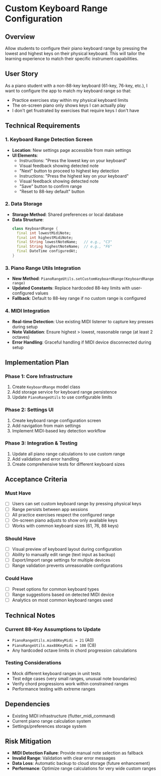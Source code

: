 # Custom Keyboard Range Configuration

## Overview
Allow students to configure their piano keyboard range by pressing the lowest and highest keys on their physical keyboard. This will tailor the learning experience to match their specific instrument capabilities.

## User Story
As a piano student with a non-88-key keyboard (61-key, 76-key, etc.), I want to configure the app to match my keyboard range so that:
- Practice exercises stay within my physical keyboard limits
- The on-screen piano only shows keys I can actually play
- I don't get frustrated by exercises that require keys I don't have

## Technical Requirements

### 1. Keyboard Range Detection Screen
- **Location**: New settings page accessible from main settings
- **UI Elements**:
  - Instructions: "Press the lowest key on your keyboard"
  - Visual feedback showing detected note
  - "Next" button to proceed to highest key detection
  - Instructions: "Press the highest key on your keyboard"
  - Visual feedback showing detected note
  - "Save" button to confirm range
  - "Reset to 88-key default" button

### 2. Data Storage
- **Storage Method**: Shared preferences or local database
- **Data Structure**:
  ```dart
  class KeyboardRange {
    final int lowestMidiNote;
    final int highestMidiNote;
    final String lowestNoteName;   // e.g., "C3"
    final String highestNoteName;  // e.g., "F6"
    final DateTime configuredAt;
  }
  ```

### 3. Piano Range Utils Integration
- **New Method**: `PianoRangeUtils.setCustomKeyboardRange(KeyboardRange range)`
- **Updated Constants**: Replace hardcoded 88-key limits with user-configured values
- **Fallback**: Default to 88-key range if no custom range is configured

### 4. MIDI Integration
- **Real-time Detection**: Use existing MIDI listener to capture key presses during setup
- **Note Validation**: Ensure highest > lowest, reasonable range (at least 2 octaves)
- **Error Handling**: Graceful handling if MIDI device disconnected during setup

## Implementation Plan

### Phase 1: Core Infrastructure
1. Create `KeyboardRange` model class
2. Add storage service for keyboard range persistence
3. Update `PianoRangeUtils` to use configurable limits

### Phase 2: Settings UI
1. Create keyboard range configuration screen
2. Add navigation from main settings
3. Implement MIDI-based key detection workflow

### Phase 3: Integration & Testing
1. Update all piano range calculations to use custom range
2. Add validation and error handling
3. Create comprehensive tests for different keyboard sizes

## Acceptance Criteria

### Must Have
- [ ] Users can set custom keyboard range by pressing physical keys
- [ ] Range persists between app sessions
- [ ] All practice exercises respect the configured range
- [ ] On-screen piano adjusts to show only available keys
- [ ] Works with common keyboard sizes (61, 76, 88 keys)

### Should Have
- [ ] Visual preview of keyboard layout during configuration
- [ ] Ability to manually edit range (text input as backup)
- [ ] Export/import range settings for multiple devices
- [ ] Range validation prevents unreasonable configurations

### Could Have
- [ ] Preset options for common keyboard types
- [ ] Range suggestions based on detected MIDI device
- [ ] Analytics on most common keyboard ranges used

## Technical Notes

### Current 88-Key Assumptions to Update
- `PianoRangeUtils.min88KeyMidi = 21` (A0)
- `PianoRangeUtils.max88KeyMidi = 108` (C8)
- Any hardcoded octave limits in chord progression calculations

### Testing Considerations
- Mock different keyboard ranges in unit tests
- Test edge cases (very small ranges, unusual note boundaries)
- Verify chord progressions work within constrained ranges
- Performance testing with extreme ranges

## Dependencies
- Existing MIDI infrastructure (flutter_midi_command)
- Current piano range calculation system
- Settings/preferences storage system

## Risk Mitigation
- **MIDI Detection Failure**: Provide manual note selection as fallback
- **Invalid Range**: Validation with clear error messages
- **Data Loss**: Automatic backup to cloud storage (future enhancement)
- **Performance**: Optimize range calculations for very wide custom ranges